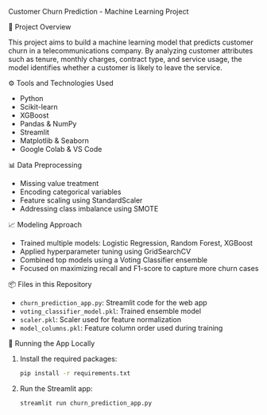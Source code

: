 Customer Churn Prediction - Machine Learning Project

📌 Project Overview

This project aims to build a machine learning model that predicts customer churn in a telecommunications company. By analyzing customer attributes such as tenure, monthly charges, contract type, and service usage, the model identifies whether a customer is likely to leave the service.

⚙️ Tools and Technologies Used
- Python
- Scikit-learn
- XGBoost
- Pandas & NumPy
- Streamlit
- Matplotlib & Seaborn
- Google Colab & VS Code
  
📊 Data Preprocessing
- Missing value treatment
- Encoding categorical variables
- Feature scaling using StandardScaler
- Addressing class imbalance using SMOTE
  
📈 Modeling Approach
- Trained multiple models: Logistic Regression, Random Forest, XGBoost
- Applied hyperparameter tuning using GridSearchCV
- Combined top models using a Voting Classifier ensemble
- Focused on maximizing recall and F1-score to capture more churn cases
  
📦 Files in this Repository
- `churn_prediction_app.py`: Streamlit code for the web app
- `voting_classifier_model.pkl`: Trained ensemble model
- `scaler.pkl`: Scaler used for feature normalization
- `model_columns.pkl`: Feature column order used during training
  
🚀 Running the App Locally
1. Install the required packages:
   ```bash
   pip install -r requirements.txt
   ```
   
2. Run the Streamlit app:
   ```bash
   streamlit run churn_prediction_app.py
   ```
   

